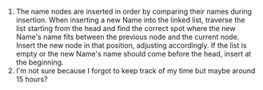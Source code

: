 1) The name nodes are inserted in order by comparing their names during insertion. When inserting a new Name into the linked list, traverse the list starting from the head and find the correct spot where the new Name's name fits between the previous node and the current node. Insert the new node in that position, adjusting accordingly. If the list is empty or the new Name's name should come before the head, insert at the beginning.
2) I'm not sure because I forgot to keep track of my time but maybe around 15 hours?
